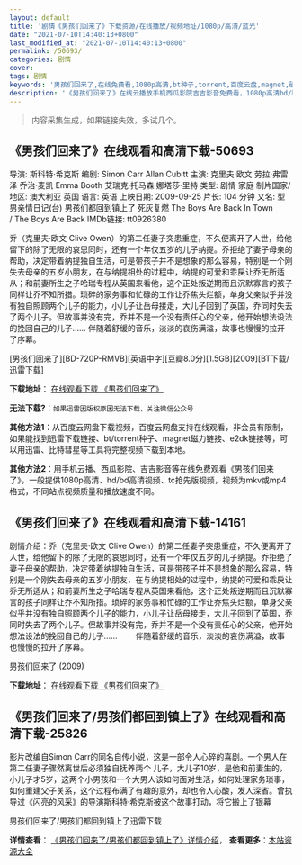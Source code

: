 ```yaml
---
layout: default
title: '剧情《男孩们回来了》下载资源/在线播放/视频地址/1080p/高清/蓝光'
date: "2021-07-10T14:40:13+0800"
last_modified_at: "2021-07-10T14:40:13+0800"
permalink: /50693/
categories: 剧情
cover:
tags: 剧情
keywords: '男孩们回来了,在线免费看,1080p高清,bt种子,torrent,百度云盘,magnet,磁力链,迅雷下载资源'
description: '《男孩们回来了》在线云播放手机西瓜影院吉吉影音免费看，1080p高清bd/hd未删减完整版和tc抢先枪版，mkv/mp4格式，附带bt/torrent种子、magnet/磁力链、百度云盘、网盘资源迅雷下载链接'
---
```


>内容采集生成，如果链接失效，多试几个。


## 《男孩们回来了》在线观看和高清下载-50693

导演: 斯科特·希克斯 编剧: Simon Carr Allan Cubitt 主演: 克里夫·欧文 劳拉·弗雷泽 乔治·麦凯 Emma Booth 艾瑞克·托马森 娜塔莎·里特 类型: 剧情 家庭 制片国家/地区: 澳大利亚 英国 语言: 英语 上映日期: 2009-09-25 片长: 104 分钟 又名: 型男亲情日记(台) 男孩们都回到镇上了 死灰复燃 The Boys Are Back In Town / The Boys Are Back IMDb链接: tt0926380

乔（克里夫·欧文 Clive Owen）的第二任妻子突患重症，不久便离开了人世，给他留下的除了无限的哀思同时，还有一个年仅五岁的儿子纳提。乔拒绝了妻子母亲的帮助，决定带着纳提独自生活，可是带孩子并不是想象的那么容易，特别是一个刚失去母亲的五岁小朋友，在与纳提相处的过程中，纳提的可爱和乖戾让乔无所适从；和前妻所生之子哈瑞专程从英国来看他，这个正处叛逆期而且沉默寡言的孩子同样让乔不知所措。琐碎的家务事和忙碌的工作让乔焦头烂额，单身父亲似乎并没有独自照顾两个儿子的能力，小儿子让岳母接走，大儿子回到了英国，乔同时失去了两个儿子。但故事并没有完，乔并不是一个没有责任心的父亲，他开始想法设法的挽回自己的儿子…… 伴随着舒缓的音乐，淡淡的哀伤满溢，故事也慢慢的拉开了序幕。


[男孩们回来了][BD-720P-RMVB][英语中字][豆瓣8.0分][1.5GB][2009][BT下载/迅雷下载]

**下载地址**： [在线观看下载 《男孩们回来了》](https://www.btdx8.com/torrent/the_boys_are_back_2009.html) 


**无法下载?**：`如果迅雷因版权原因无法下载，关注微信公众号 `

**其他方法1**：从百度云网盘下载视频，百度云网盘支持在线观看，非会员有限制，如果能找到迅雷下载链接、bt/torrent种子、magnet磁力链接、e2dk链接等，可以用迅雷、比特彗星等工具将完整视频下载到本地。

**其他方法2**：用手机云播、西瓜影院、吉吉影音等在线免费观看《男孩们回来了》，一般提供1080p高清、hd/bd高清视频、tc抢先版视频，视频为mkv或mp4格式，不同站点视频质量和播放速度不同。


## 《男孩们回来了》在线观看和高清下载-14161

剧情介绍：乔（克里夫·欧文 Clive Owen）的第二任妻子突患重症，不久便离开了人世，给他留下的除了无限的哀思同时，还有一个年仅五岁的儿子纳提。乔拒绝了妻子母亲的帮助，决定带着纳提独自生活，可是带孩子并不是想象的那么容易，特别是一个刚失去母亲的五岁小朋友，在与纳提相处的过程中，纳提的可爱和乖戾让乔无所适从；和前妻所生之子哈瑞专程从英国来看他，这个正处叛逆期而且沉默寡言的孩子同样让乔不知所措。琐碎的家务事和忙碌的工作让乔焦头烂额，单身父亲似乎并没有独自照顾两个儿子的能力，小儿子让岳母接走，大儿子回到了英国，乔同时失去了两个儿子。但故事并没有完，乔并不是一个没有责任心的父亲，他开始想法设法的挽回自己的儿子…… 　　伴随着舒缓的音乐，淡淡的哀伤满溢，故事也慢慢的拉开了序幕。


男孩们回来了 (2009)

**下载地址**： [在线观看下载 《男孩们回来了》](https://www.btbtdy.me/btdy/dy5384.html) 


## 《男孩们回来了/男孩们都回到镇上了》在线观看和高清下载-25826

影片改编自Simon Carr的同名自传小说，这是一部令人心碎的喜剧。一个男人在第二任妻子骤然离世后必须独自抚养两个 儿子，大儿子10岁，是他和前妻生的，小儿子才5岁，这两个小男孩和一个大男人该如何面对生活，如何处理家务琐事，如何重建父子关系，这个过程布满了有趣的意外，却也令人心酸，发人深省。曾执导过《闪亮的风采》的导演斯科特&middot;希克斯被这个故事打动，将它搬上了银幕


男孩们回来了/男孩们都回到镇上了迅雷下载

**详情查看**： [《男孩们回来了/男孩们都回到镇上了》详情介绍](/movie/25826/)， **查看更多**：[本站资源大全](/movie/t/all/)

